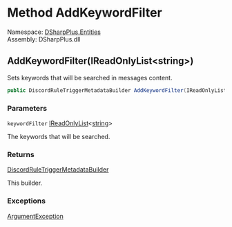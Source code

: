 # Method AddKeywordFilter

Namespace: [DSharpPlus.Entities](DSharpPlus.Entities.md)  
Assembly: DSharpPlus.dll

## <a id="DSharpPlus_Entities_DiscordRuleTriggerMetadataBuilder_AddKeywordFilter_System_Collections_Generic_IReadOnlyList_System_String__"></a>AddKeywordFilter\(IReadOnlyList<string\>\)

Sets keywords that will be searched in messages content.

```csharp
public DiscordRuleTriggerMetadataBuilder AddKeywordFilter(IReadOnlyList<string> keywordFilter)
```

### Parameters

`keywordFilter` [IReadOnlyList](https://learn.microsoft.com/dotnet/api/system.collections.generic.ireadonlylist\-1)<[string](https://learn.microsoft.com/dotnet/api/system.string)\>

The keywords that will be searched.

### Returns

[DiscordRuleTriggerMetadataBuilder](DSharpPlus.Entities.DiscordRuleTriggerMetadataBuilder.md)

This builder.

### Exceptions

[ArgumentException](https://learn.microsoft.com/dotnet/api/system.argumentexception)


